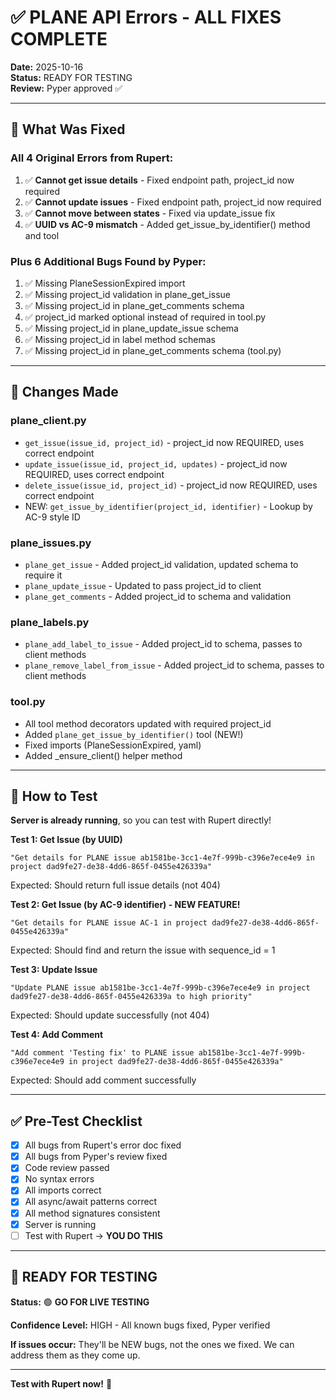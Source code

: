 # ✅ PLANE API Errors - ALL FIXES COMPLETE

**Date:** 2025-10-16  
**Status:** READY FOR TESTING  
**Review:** Pyper approved ✅

---

## 🎯 What Was Fixed

### All 4 Original Errors from Rupert:
1. ✅ **Cannot get issue details** - Fixed endpoint path, project_id now required
2. ✅ **Cannot update issues** - Fixed endpoint path, project_id now required
3. ✅ **Cannot move between states** - Fixed via update_issue fix
4. ✅ **UUID vs AC-9 mismatch** - Added get_issue_by_identifier() method and tool

### Plus 6 Additional Bugs Found by Pyper:
1. ✅ Missing PlaneSessionExpired import
2. ✅ Missing project_id validation in plane_get_issue
3. ✅ Missing project_id in plane_get_comments schema  
4. ✅ project_id marked optional instead of required in tool.py
5. ✅ Missing project_id in plane_update_issue schema
6. ✅ Missing project_id in label method schemas
7. ✅ Missing project_id in plane_get_comments schema (tool.py)

---

## 🔧 Changes Made

### plane_client.py
- `get_issue(issue_id, project_id)` - project_id now REQUIRED, uses correct endpoint
- `update_issue(issue_id, project_id, updates)` - project_id now REQUIRED, uses correct endpoint  
- `delete_issue(issue_id, project_id)` - project_id now REQUIRED, uses correct endpoint
- NEW: `get_issue_by_identifier(project_id, identifier)` - Lookup by AC-9 style ID

### plane_issues.py
- `plane_get_issue` - Added project_id validation, updated schema to require it
- `plane_update_issue` - Updated to pass project_id to client
- `plane_get_comments` - Added project_id to schema and validation

### plane_labels.py
- `plane_add_label_to_issue` - Added project_id to schema, passes to client methods
- `plane_remove_label_from_issue` - Added project_id to schema, passes to client methods

### tool.py
- All tool method decorators updated with required project_id
- Added `plane_get_issue_by_identifier()` tool (NEW!)
- Fixed imports (PlaneSessionExpired, yaml)
- Added _ensure_client() helper method

---

## 🧪 How to Test

**Server is already running**, so you can test with Rupert directly!

**Test 1: Get Issue (by UUID)**
```
"Get details for PLANE issue ab1581be-3cc1-4e7f-999b-c396e7ece4e9 in project dad9fe27-de38-4dd6-865f-0455e426339a"
```
Expected: Should return full issue details (not 404)

**Test 2: Get Issue (by AC-9 identifier) - NEW FEATURE!**
```
"Get details for PLANE issue AC-1 in project dad9fe27-de38-4dd6-865f-0455e426339a"
```
Expected: Should find and return the issue with sequence_id = 1

**Test 3: Update Issue**
```
"Update PLANE issue ab1581be-3cc1-4e7f-999b-c396e7ece4e9 in project dad9fe27-de38-4dd6-865f-0455e426339a to high priority"
```
Expected: Should update successfully (not 404)

**Test 4: Add Comment**
```
"Add comment 'Testing fix' to PLANE issue ab1581be-3cc1-4e7f-999b-c396e7ece4e9 in project dad9fe27-de38-4dd6-865f-0455e426339a"
```
Expected: Should add comment successfully

---

## ✅ Pre-Test Checklist

- [x] All bugs from Rupert's error doc fixed
- [x] All bugs from Pyper's review fixed
- [x] Code review passed
- [x] No syntax errors
- [x] All imports correct
- [x] All async/await patterns correct
- [x] All method signatures consistent
- [x] Server is running
- [ ] Test with Rupert → **YOU DO THIS**

---

## 🚀 READY FOR TESTING

**Status:** 🟢 **GO FOR LIVE TESTING**

**Confidence Level:** HIGH - All known bugs fixed, Pyper verified

**If issues occur:** They'll be NEW bugs, not the ones we fixed. We can address them as they come up.

---

**Test with Rupert now!** 🎯
